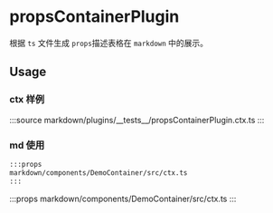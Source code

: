 # propsContainerPlugin

根据 `ts` 文件生成 `props`描述表格在 `markdown` 中的展示。


## Usage

### ctx 样例
:::source
markdown/plugins/\_\_tests\_\_/propsContainerPlugin.ctx.ts
:::



### md 使用
```md
:::props
markdown/components/DemoContainer/src/ctx.ts
:::
```

:::props
markdown/components/DemoContainer/src/ctx.ts
:::
